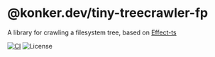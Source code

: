 # @konker.dev/tiny-treecrawler-fp

A library for crawling a filesystem tree, based on [Effect-ts](https://effect.website/)

[![CI](https://github.com/konkerdotdev/tiny-treecrawler-fp/actions/workflows/ci.yml/badge.svg)](https://github.com/konkerdotdev/tiny-treecrawler-fp/actions/workflows/ci.yml)
![License](https://img.shields.io/github/license/konkerdotdev/tiny-treecrawler-fp)
